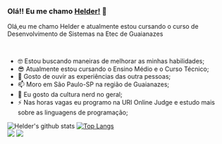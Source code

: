 ### Olá!! Eu me chamo [Helder!](https://github.com/Uken49) 👋
<!--
**Uken49/Uken49** is a ✨ _special_ ✨ repository because its `README.md` (this file) appears on your GitHub profile.
-->
Olá,eu me chamo Helder e atualmente estou cursando  o curso de Desenvolvimento de Sistemas na Etec de Guaianazes

<br />

- :nerd_face: Estou buscando maneiras de melhorar as minhas habilidades;
- :sunglasses: Atualmente estou cursando o Ensino Médio e o Curso Técnico;
- :monocle_face: Gosto de ouvir as experiências das outra pessoas;
- 📫 Moro em São Paulo-SP na região de Guaianazes;
- :slightly_smiling_face: Eu gosto da cultura nerd no geral; 
- ⚡ Nas horas vagas eu programo na URI Online Judge e estudo mais sobre as linguagens de programação;

![Helder's github stats](https://github-readme-stats.vercel.app/api?username=Uken49&show_icons=true&theme=material-palenight)
[![Top Langs](https://github-readme-stats.vercel.app/api/top-langs/?username=Uken49&langs_count=10&layout=compact&theme=material-palenight)](https://github.com/Uken49/github-readme-stats)
<br>
[<img src = "https://img.shields.io/badge/facebook-%231877F2.svg?&style=for-the-badge&logo=facebook&logoColor=white">](https://www.facebook.com/OAnciao)
[<img src="https://img.shields.io/badge/linkedin-%230077B5.svg?&style=for-the-badge&logo=linkedin&logoColor=white" />](https://www.linkedin.com/in/helder-alvarenga/)
